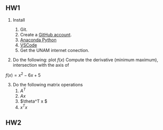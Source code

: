 ## HW1

1. Install
   1. Git.
   2. Create a [GitHub account](https://github.com/join).
   3. [Anaconda Python](https://www.anaconda.com/distribution/)
   4. [VSCode](https://code.visualstudio.com/download)
   5. Get the UNAM internet conection.


2. Do the following:
plot $f(x)$
Compute the derivative (minimum maximum), intersection with the axis of

$f(x) = x^2 - 6x + 5$

3. Do the following matrix operations
   1. $A^T$
   2. $Ax$
   3. $\theta^T x $
   4. $x^Tx$

## HW2